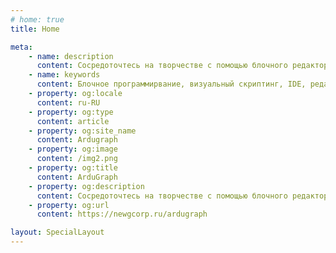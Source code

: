 ```yaml
---
# home: true
title: Home

meta:
    - name: description
      content: Сосредоточтесь на творчестве с помощью блочного редактора Ardugraph! Cтройте блоки быстро и эффективно без излишеств
    - name: keywords
      content: Блочное программирвание, визуальный скриптинг, IDE, редактор, Ardugraph, blueprints
    - property: og:locale
      content: ru-RU
    - property: og:type
      content: article
    - property: og:site_name
      content: Ardugraph
    - property: og:image
      content: /img2.png
    - property: og:title
      content: ArduGraph
    - property: og:description
      content: Сосредоточтесь на творчестве с помощью блочного редактора Ardugraph!
    - property: og:url
      content: https://newgcorp.ru/ardugraph

layout: SpecialLayout
---
```

<!-- <SpecialLayout /> -->
